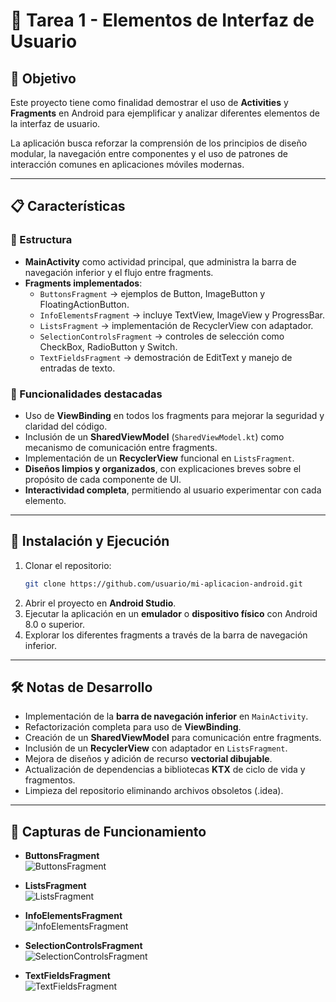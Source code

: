 # 📱 Tarea 1 - Elementos de Interfaz de Usuario

## 🎯 Objetivo  
Este proyecto tiene como finalidad demostrar el uso de **Activities** y **Fragments** en Android para ejemplificar y analizar diferentes elementos de la interfaz de usuario.  

La aplicación busca reforzar la comprensión de los principios de diseño modular, la navegación entre componentes y el uso de patrones de interacción comunes en aplicaciones móviles modernas.  

---

## 📋 Características  

### 🔹 Estructura  
- **MainActivity** como actividad principal, que administra la barra de navegación inferior y el flujo entre fragments.  
- **Fragments implementados**:  
  - `ButtonsFragment` → ejemplos de Button, ImageButton y FloatingActionButton.  
  - `InfoElementsFragment` → incluye TextView, ImageView y ProgressBar.  
  - `ListsFragment` → implementación de RecyclerView con adaptador.  
  - `SelectionControlsFragment` → controles de selección como CheckBox, RadioButton y Switch.  
  - `TextFieldsFragment` → demostración de EditText y manejo de entradas de texto.  

### 🔹 Funcionalidades destacadas  
- Uso de **ViewBinding** en todos los fragments para mejorar la seguridad y claridad del código.  
- Inclusión de un **SharedViewModel** (`SharedViewModel.kt`) como mecanismo de comunicación entre fragments.  
- Implementación de un **RecyclerView** funcional en `ListsFragment`.  
- **Diseños limpios y organizados**, con explicaciones breves sobre el propósito de cada componente de UI.  
- **Interactividad completa**, permitiendo al usuario experimentar con cada elemento.  

---

## 🚀 Instalación y Ejecución  

1. Clonar el repositorio:  
   ```bash
   git clone https://github.com/usuario/mi-aplicacion-android.git
   ```
2. Abrir el proyecto en **Android Studio**.  
3. Ejecutar la aplicación en un **emulador** o **dispositivo físico** con Android 8.0 o superior.  
4. Explorar los diferentes fragments a través de la barra de navegación inferior.  

---

## 🛠️ Notas de Desarrollo  
- Implementación de la **barra de navegación inferior** en `MainActivity`.  
- Refactorización completa para uso de **ViewBinding**.  
- Creación de un **SharedViewModel** para comunicación entre fragments.  
- Inclusión de un **RecyclerView** con adaptador en `ListsFragment`.  
- Mejora de diseños y adición de recurso **vectorial dibujable**.  
- Actualización de dependencias a bibliotecas **KTX** de ciclo de vida y fragmentos.  
- Limpieza del repositorio eliminando archivos obsoletos (.idea).  

---

## 📸 Capturas de Funcionamiento  
- **ButtonsFragment**  
  ![ButtonsFragment](Capturas/ButtonsFragment.png)  

- **ListsFragment**  
  ![ListsFragment](Capturas/ListsFragment.png)  

- **InfoElementsFragment**  
  ![InfoElementsFragment](Capturas/InfoElementsFragment.png)  

- **SelectionControlsFragment**  
  ![SelectionControlsFragment](Capturas/SelectionControlsFragment.png)  

- **TextFieldsFragment**  
  ![TextFieldsFragment](Capturas/TextFieldsFragment.png)  
